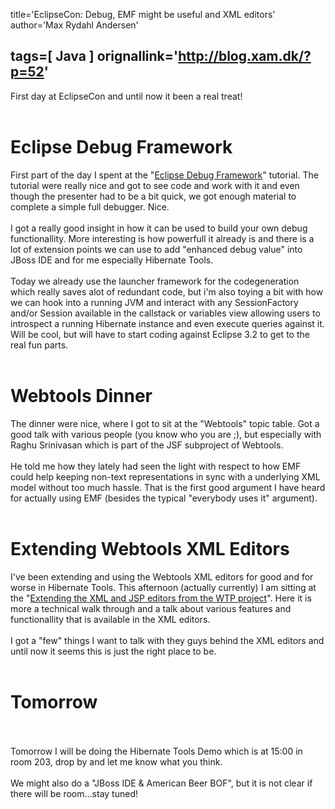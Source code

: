 title='EclipseCon: Debug, EMF might be useful and XML editors'
author='Max Rydahl Andersen'

tags=[ Java ]
orignallink='http://blog.xam.dk/?p=52'
---
<div>
<p>First day at EclipseCon and until now it been a real treat!
<br><br></p>
<h1>Eclipse Debug Framework</h1>
First part of the day I spent at the "<a href="http://www.eclipsecon.org/2006/Sub.do?id=30">Eclipse Debug Framework</a>" tutorial. The tutorial were really nice and got to see code and work with it and even though the presenter had to be a bit quick, we got enough material to complete a simple full debugger. Nice.
<br><br>
I got a really good insight in how it can be used to build your own debug functionallity.
More interesting is how powerfull it already is and there is a lot of extension points we can use to add "enhanced debug value" into JBoss IDE and for me especially Hibernate Tools. 
<br><br>
Today we already use the launcher framework for the codegeneration which really saves alot of redundant code, but
i'm also toying a bit with how we can hook into a running JVM and interact with any SessionFactory and/or Session available in the callstack or variables view allowing users to introspect a running Hibernate instance and even execute queries against it. Will be cool, but will have to start coding against Eclipse 3.2 to get to the real fun parts.
<br><br><h1>Webtools Dinner</h1>
The dinner were nice, where I got to sit at the "Webtools" topic table. Got a good talk with various people (you know who you are ;), but especially with Raghu Srinivasan which is part of the JSF subproject of Webtools. 
<br><br>
He told me how they lately had seen the light with respect to how EMF could help keeping non-text representations in sync with a underlying XML model without too much hassle. That is the first good argument I have heard for actually using EMF (besides the typical "everybody uses it" argument). 
<br><br><h1>Extending Webtools XML Editors</h1>
I've been extending and using the Webtools XML editors for good and for worse in Hibernate Tools. This afternoon (actually currently) I am sitting at the "<a href="http://www.eclipsecon.org/2006/Sub.do?id=186">Extending the XML and JSP editors from the WTP project</a>". Here it is more a technical walk through and a talk about various features and functionallity that is available in the XML editors.
<br><br>
I got a "few" things I want to talk with they guys behind the XML editors and until now it seems this is just the right place to be.
<br><br><h1>Tomorrow</h1>
<br><br>
Tomorrow I will be doing the Hibernate Tools Demo which is at 15:00 in room 203, drop by and let me know what you think.
<br><br>
We might also do a "JBoss IDE &amp; American Beer BOF", but it is not clear if there will be room...stay tuned!
<br><br><br><br><br><br>
</div>
